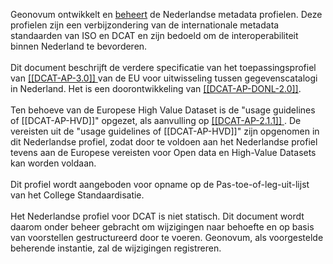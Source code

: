 Geonovum ontwikkelt en <a href='https://www.geonovum.nl/themas/standaardisatie' target='_blank'>beheert</a> de Nederlandse metadata profielen. Deze profielen zijn een verbijzondering van de internationale metadata standaarden van ISO en DCAT en zijn bedoeld om de interoperabiliteit binnen Nederland te bevorderen. 
<br/>
<br/>
Dit document beschrijft de verdere specificatie van het toepassingsprofiel van <a href='https://joinup.ec.europa.eu/collection/semantic-interoperability-community-semic/solution/dcat-application-profile-data-portals-europe/release/210' target='_blank'>[[DCAT-AP-3.0]] </a> van de EU voor uitwisseling tussen gegevenscatalogi in Nederland. Het is een doorontwikkeling van <a href='https://dataoverheid.github.io/dcat-ap-donl/' target='_blank'>[[DCAT-AP-DONL-2.0]]</a>.
<br/>
<br/>
Ten behoeve van de Europese High Value Dataset is de "usage guidelines of [[DCAT-AP-HVD]]" opgezet, als aanvulling op <a href='https://joinup.ec.europa.eu/collection/semantic-interoperability-community-semic/solution/dcat-application-profile-data-portals-europe/release/210' target='_blank'>[[DCAT-AP-2.1.1]] </a>. De vereisten uit de "usage guidelines of [[DCAT-AP-HVD]]" zijn opgenomen in dit Nederlandse profiel, zodat door te voldoen aan het Nederlandse profiel tevens aan de Europese vereisten voor Open data en High-Value Datasets kan worden voldaan.
<br/>
<br/>
Dit profiel wordt aangeboden voor opname op de Pas-toe-of-leg-uit-lijst van het College Standaardisatie.
<br/>
<br/>
Het Nederlandse profiel voor DCAT is niet statisch. Dit document wordt daarom onder beheer gebracht om wijzigingen naar behoefte en op basis van voorstellen gestructureerd door te voeren. Geonovum, als voorgestelde beherende instantie, zal de wijzigingen registreren.
